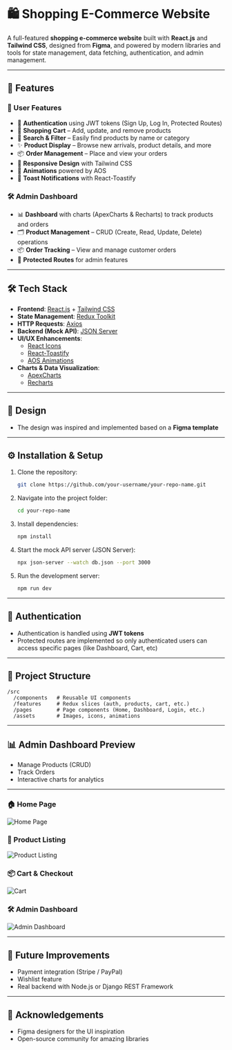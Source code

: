 # 🛍️ Shopping E-Commerce Website

A full-featured **shopping e-commerce website** built with **React.js** and **Tailwind CSS**, designed from **Figma**, and powered by modern libraries and tools for state management, data fetching, authentication, and admin management.

---

## 🚀 Features

### 👤 User Features
- 🔐 **Authentication** using JWT tokens (Sign Up, Log In, Protected Routes)
- 🛒 **Shopping Cart** – Add, update, and remove products
- 🔎 **Search & Filter** – Easily find products by name or category
- ✨ **Product Display** – Browse new arrivals, product details, and more
- 📦 **Order Management** – Place and view your orders
- 📱 **Responsive Design** with Tailwind CSS
- 🎨 **Animations** powered by AOS
- 📢 **Toast Notifications** with React-Toastify

### 🛠️ Admin Dashboard
- 📊 **Dashboard** with charts (ApexCharts & Recharts) to track products and orders
- 🗂️ **Product Management** – CRUD (Create, Read, Update, Delete) operations
- 📦 **Order Tracking** – View and manage customer orders
- 🔐 **Protected Routes** for admin features

---

## 🛠️ Tech Stack

- **Frontend**: [React.js](https://reactjs.org/) + [Tailwind CSS](https://tailwindcss.com/)
- **State Management**: [Redux Toolkit](https://redux-toolkit.js.org/)
- **HTTP Requests**: [Axios](https://axios-http.com/)
- **Backend (Mock API)**: [JSON Server](https://github.com/typicode/json-server)
- **UI/UX Enhancements**:
    - [React Icons](https://react-icons.github.io/react-icons/)
    - [React-Toastify](https://fkhadra.github.io/react-toastify/)
    - [AOS Animations](https://michalsnik.github.io/aos/)
- **Charts & Data Visualization**:
    - [ApexCharts](https://apexcharts.com/)
    - [Recharts](https://recharts.org/)

---

## 📸 Design

- The design was inspired and implemented based on a **Figma template**

---

## ⚙️ Installation & Setup

1. Clone the repository:
   ```bash
   git clone https://github.com/your-username/your-repo-name.git
   ```
2. Navigate into the project folder:
   ```bash
   cd your-repo-name
   ```
3. Install dependencies:
   ```bash
   npm install
   ```
4. Start the mock API server (JSON Server):
   ```bash
   npx json-server --watch db.json --port 3000
   ```
5. Run the development server:
   ```bash
   npm run dev
   ```

---

## 🔑 Authentication

- Authentication is handled using **JWT tokens**
- Protected routes are implemented so only authenticated users can access specific pages (like Dashboard, Cart, etc)

---

## 📂 Project Structure

```
/src
  /components   # Reusable UI components
  /features     # Redux slices (auth, products, cart, etc.)
  /pages        # Page components (Home, Dashboard, Login, etc.)
  /assets       # Images, icons, animations
```

---

## 📊 Admin Dashboard Preview

- Manage Products (CRUD)
- Track Orders
- Interactive charts for analytics

---



### 🏠 Home Page
![Home Page](https://via.placeholder.com/800x400?text=Home+Page+Screenshot)

### 🛒 Product Listing
![Product Listing](https://via.placeholder.com/800x400?text=Product+Listing+Screenshot)

### 📦 Cart & Checkout
![Cart](https://via.placeholder.com/800x400?text=Cart+Screenshot)

### 🛠️ Admin Dashboard
![Admin Dashboard](https://via.placeholder.com/800x400?text=Admin+Dashboard+Screenshot)

---

## 📌 Future Improvements

- Payment integration (Stripe / PayPal)
- Wishlist feature
- Real backend with Node.js or Django REST Framework

---

## 🙌 Acknowledgements

- Figma designers for the UI inspiration
- Open-source community for amazing libraries


